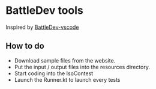 BattleDev tools
===============
Inspired by [BattleDev-vscode](https://github.com/javascriptdezero/BattleDev-vscode)

How to do
---------
* Download sample files from the website.
* Put the input / output files into the resources directory.
* Start coding into the IsoContest 
* Launch the Runner.kt to launch every tests
